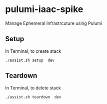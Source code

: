 # pulumi-iaac-spike

Manage Ephemeral Infrastrcuture using Pulumi


## Setup 

In Terminal, to create stack 

```
./assist.sh setup  dev
```

## Teardown 

In Terminal, to delete stack 

```
./assist.sh teardown  dev
```

